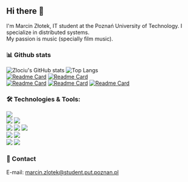 ## Hi there 👋  

I'm Marcin Złotek, IT student at the Poznań University of Technology. I specialize in distributed systems.  
My passion is music (specially film music).
<!--
**zlociu/zlociu** is a ✨ _special_ ✨ repository because its `README.md` (this file) appears on your GitHub profile.
-->
### 📊 Github stats
![Zlociu's GitHub stats](https://github-readme-stats.vercel.app/api?username=zlociu&show_icons=true&bg_color=092e49&default&line_height=27&text_color=fff&title_color=00ccff&icon_color=00ccff&hide_border=true&include_all_commits=1&custom_title=Zlociu's%20GitHub%20Stats)
![Top Langs](https://github-readme-stats.vercel.app/api/top-langs/?username=zlociu&title_color=092e49&layout=default&border_color=00ccff&langs_count=3&card_width=305)  
[![Readme Card](https://github-readme-stats.vercel.app/api/pin/?username=zlociu&title_color=092e49&border_color=00ccff&repo=2019_LEDTetris)](https://github.com/zlociu/2019_LEDtetris)
[![Readme Card](https://github-readme-stats.vercel.app/api/pin/?username=zlociu&title_color=092e49&border_color=00ccff&repo=LZ77.NET)](https://github.com/zlociu/LZ77.NET)  
[![Readme Card](https://github-readme-stats.vercel.app/api/pin/?username=zlociu&title_color=092e49&border_color=00ccff&repo=HammingECC.NET)](https://github.com/zlociu/HammingECC.NET)
[![Readme Card](https://github-readme-stats.vercel.app/api/pin/?username=zlociu&title_color=092e49&border_color=00ccff&repo=ASPNET-TIWPR-LAB)](https://github.com/zlociu/ASPNET-TIWPR-LAB)
[![Readme Card](https://github-readme-stats.vercel.app/api/pin/?username=zlociu&title_color=092e49&border_color=00ccff&repo=Xbox-Controller-Mouse)](https://github.com/zlociu/Xbox-Controller-Mouse.git)

### 🛠️ Technologies & Tools:
![](https://img.shields.io/badge/OS-Windows-informational?style=flat-square&logo=Windows&logoColor=white&labelColor=092e49&color=00ccff)  
![](https://img.shields.io/badge/Editor-VS%20Code-informational?style=flat-square&logo=Visual-Studio-Code&logoColor=white&labelColor=092e49&color=00ccff)
![](https://img.shields.io/badge/Editor-Visual%20Studio-informational?style=flat-square&logo=Visual-Studio&logoColor=white&labelColor=092e49&color=00ccff)  
![](https://img.shields.io/badge/Language-C%23-informational?style=flat-square&logo=.NET&logoColor=white&labelColor=092e49&color=00ccff)
![](https://img.shields.io/badge/Language-F%23-informational?style=flat-square&logo=.NET&logoColor=white&labelColor=092e49&color=00ccff)
![](https://img.shields.io/badge/Language-CUDA-informational?style=flat-square&logo=Nvidia&logoColor=white&labelColor=092e49&color=00ccff)  
![](https://img.shields.io/badge/Framework-ASP.NET-informational?style=flat-square&logo=.NET&logoColor=white&labelColor=092e49&color=00ccff)
![](https://img.shields.io/badge/Framework-SignalR-informational?style=flat-square&logo=.NET&logoColor=white&labelColor=092e49&color=00ccff)  
![](https://img.shields.io/badge/Tool-LaTeX-informational?style=flat-square&logo=Latex&logoColor=white&labelColor=092e49&color=00ccff)
![](https://img.shields.io/badge/Cloud-Azure-informational?style=flat-square&logo=Microsoft-Azure&logoColor=white&labelColor=092e49&color=00ccff)

### 💬 Contact
E-mail: marcin.zlotek@student.put.poznan.pl


